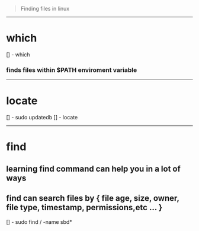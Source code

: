 > Finding files in linux
----------------------------------------------
# which 
[] - which <file>
### finds files within $PATH enviroment variable

---
# locate
[] - sudo updatedb
[] - locate <file>

---
# find 
## learning find command can help you in a lot of ways 
## find can search files by { file age, size, owner, file type, timestamp, permissions,etc ... }
[] - sudo find / -name sbd*

